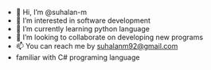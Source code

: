 - 👋 Hi, I’m @suhalan-m
- 👀 I’m interested in software development 
- 🌱 I’m currently learning python language
- 💞️ I’m looking to collaborate on developing new programs
- 📫 You can reach me by suhalanm92@gmail.com
- familiar with C# programing language

<!---
suhalan-m/suhalan-m is a ✨ special ✨ repository because its `README.md` (this file) appears on your GitHub profile.
You can click the Preview link to take a look at your changes.
--->
